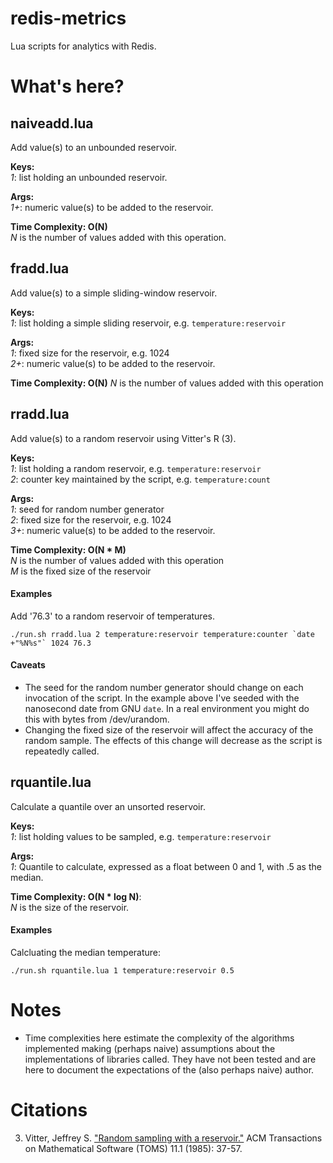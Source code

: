 redis-metrics
=============

Lua scripts for analytics with Redis.


What's here?
============

## naiveadd.lua

Add value(s) to an unbounded reservoir.

**Keys:**  
 *1*: list holding an unbounded reservoir.

**Args:**  
 *1+*: numeric value(s) to be added to the reservoir.

**Time Complexity: O(N)**  
 *N* is the number of values added with this operation.

## fradd.lua

Add value(s) to a simple sliding-window reservoir.

**Keys:**  
 *1*: list holding a simple sliding reservoir, e.g. `temperature:reservoir`

**Args:**  
 *1*: fixed size for the reservoir, e.g. 1024  
 *2+*: numeric value(s) to be added to the reservoir.

**Time Complexity: O(N)**
  *N* is the number of values added with this operation

## rradd.lua

Add value(s) to a random reservoir using Vitter's R (3).

**Keys:**  
 *1*: list holding a random reservoir, e.g. `temperature:reservoir`  
 *2*: counter key maintained by the script, e.g. `temperature:count`  
 
**Args:**  
 *1*: seed for random number generator  
 *2*: fixed size for the reservoir, e.g. 1024  
 *3+*: numeric value(s) to be added to the reservoir.  

**Time Complexity: O(N \* M)**   
  *N* is the number of values added with this operation  
  *M* is the fixed size of the reservoir

#### Examples

Add '76.3' to a random reservoir of temperatures.

    ./run.sh rradd.lua 2 temperature:reservoir temperature:counter `date +"%N%s"` 1024 76.3

#### Caveats

* The seed for the random number generator should change on each invocation of
  the script. In the example above I've seeded with the nanosecond date from GNU
  `date`. In a real environment you might do this with bytes from /dev/urandom.
* Changing the fixed size of the reservoir will affect the accuracy of the
  random sample. The effects of this change will decrease as the script is
  repeatedly called.

## rquantile.lua

Calculate a quantile over an unsorted reservoir.

**Keys:**  
 *1*: list holding values to be sampled, e.g. `temperature:reservoir`

**Args:**  
 *1*: Quantile to calculate, expressed as a float between 0 and 1, with .5 as
      the median.

**Time Complexity: O(N \* log N)**:  
  *N* is the size of the reservoir.

#### Examples

Calcluating the median temperature:

    ./run.sh rquantile.lua 1 temperature:reservoir 0.5

Notes
=====

* Time complexities here estimate the complexity of the algorithms implemented
  making (perhaps naive) assumptions about the implementations of libraries
  called. They have not been tested and are here to document the expectations
  of the (also perhaps naive) author.


Citations
=========

3. Vitter, Jeffrey S. ["Random sampling with a reservoir."][vitter] ACM Transactions on
   Mathematical Software (TOMS) 11.1 (1985): 37-57.

[vitter]: http://www.mathcs.emory.edu/~cheung/papers/StreamDB/RandomSampling/1985-Vitter-Random-sampling-with-reservior.pdf

